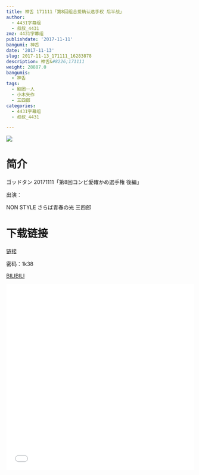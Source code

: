 ```yaml
---
title: 神舌 171111「第8回组合爱确认选手权 后半战」
author:
  - 4431字幕组
  - 叔叔_4431
zmz: 4431字幕组
publishdate: '2017-11-11'
bangumi: 神舌
date: '2017-11-13'
slug: 2017-11-13_171111_16283878
description: 神舌&#8226;171111
weight: 28887.0
bangumis:
  - 神舌
tags:
  - 剧团一人
  - 小木矢作
  - 三四郎
categories:
  - 4431字幕组
  - 叔叔_4431

---
```

![](https://i.imgur.com/lagevf7.png)
# 简介  
ゴッドタン 20171111「第8回コンビ愛確かめ選手権 後編」

出演：

NON STYLE  さらば青春の光  三四郎

# 下载链接
<a href="http://pan.baidu.com/s/1kVb0VMR" target="_blank">链接</a>

密码：1k38


  [BILIBILI](https://www.bilibili.com/video/av16283878/)

  <iframe src="//www.bilibili.com/html/html5player.html?cid=26570779&aid=16283878" width="100%" height="500" frameborder="0" allowfullscreen="allowfullscreen"></iframe>
